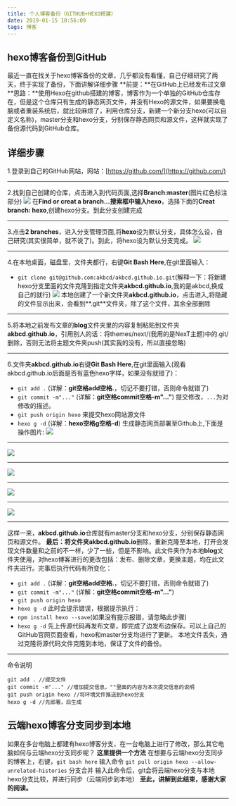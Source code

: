 ```yaml
---
title: 个人博客备份（GITHUB+HEXO搭建）
date: 2019-01-15 10:56:09
tags: 博客
---
```

## hexo博客备份到GitHub
<!--more-->
最近一直在找关于hexo博客备份的文章，几乎都没有看懂，自己仔细研究了两天，终于实现了备份，下面讲解详细步骤
**前提：**在GitHub上已经发布过文章
**思路：**使用Hexo在github搭建的博客，博客作为一个单独的GitHub仓库存在，但是这个仓库只有生成的静态网页文件，并没有Hexo的源文件，如果要换电脑或者重装系统后，就比较麻烦了，利用仓库分支，新建一个新分支hexo(可以自定义名称)，master分支和hexo分支，分别保存静态网页和源文件，这样就实现了备份源代码到GitHub仓库。
## 详细步骤
1.登录到自己的GitHub网站，网站：[https://github.com/](https://github.com/)
***
2.找到自己创建的仓库，点击进入到代码页面,选择**Branch:master**(图片红色标注部分)
![](http://wx4.sinaimg.cn/mw690/0060lm7Tly1fz73mc5zesj30y90e9tau.jpg)
在**Find or creat a branch...**搜索框中输入**hexo**，选择下面的**Creat branch: hexo**,创建hexo分支。到此分支创建完成
***
3.点击**2 branches**，进入分支管理页面,将**hexo**设为默认分支，具体怎么设，自己研究(其实很简单，就不说了)。到此，将hexo设为默认分支完成。
![](http://wx2.sinaimg.cn/mw690/0060lm7Tly1fz73yd54o0j30yc0atabh.jpg)
***
4.在本地桌面，磁盘里，文件夹都行，右键**Git Bash Here**,在git里面输入：
- `git clone git@github.com:akbcd/akbcd.github.io.git`(解释一下：将新建hexo分支里面的文件克隆到指定文件夹**akbcd.github.io**,我的是akbcd,换成自己的就行)
![](http://wx1.sinaimg.cn/mw690/0060lm7Tly1fz74co2j0cj30km0a8q40.jpg)
本地创建了一个新文件夹**akbcd.github.io**，点击进入,将隐藏的文件显示出来，会看到**.git**文件夹，除了这个文件，其余全部删除
***
5.将本地之前发布文章的**blog**文件夹里的内容复制粘贴到文件夹**akbcd.github.io**，引用别人的话：将themes/next/(我用的是NexT主题)中的.git/删除，否则无法将主题文件夹push(其实我的没有，所以直接忽略)
***
6.文件夹**akbcd.github.io**右键**Git Bash Here**,在git里面输入(观看akbcd.github.io后面是否有蓝色hexo字样，如果没有就错了)：
- `git add .` (详解：**git空格add空格.**，切记不要打错，否则命令就错了)
- `git commit -m"..."` (详解：**git空格commit空格-m"..."**)
提交修改，`...`为对修改的描述。
- `git push origin hexo` 
来提交hexo网站源文件
- `hexo g -d` (详解：**hexo空格g空格-d**)
生成静态网页部署至Github上,下面是操作图片:
![](http://wx3.sinaimg.cn/mw690/0060lm7Tly1fz75222tc2j30km0cjwhj.jpg)
***
![](http://wx4.sinaimg.cn/mw690/0060lm7Tly1fz752vwhh7j30kr0chadg.jpg)
***
![](http://wx4.sinaimg.cn/mw690/0060lm7Tly1fz753i9bz6j30kl07mta7.jpg)
***
![](http://wx1.sinaimg.cn/mw690/0060lm7Tly1fz7543vdyjj30km0chac2.jpg)
***
![](http://wx3.sinaimg.cn/mw690/0060lm7Tly1fz754oinm9j30kn0chjtj.jpg)
***
这样一来，**akbcd.github.io**仓库就有master分支和hexo分支，分别保存静态网页和源文件。
**最后：**将文件夹**akbcd.github.io**删除，重新克隆至本地，打开会发现文件数量和之前的不一样，少了一些，但是不影响。此文件夹作为本地**blog**文件夹使用，对hexo博客进行的更改包括：发布、删除文章，更换主题，均在此文件夹进行。完事后执行代码有所变化：
- `git add .` (详解：**git空格add空格.**，切记不要打错，否则命令就错了)
- `git commit -m"..."` (详解：**git空格commit空格-m"..."**)
- `git push origin hexo` 
- `hexo g -d`
此时会提示错误，根据提示执行：
- `npm install hexo --save`(如果没有提示报错，请忽略此步骤)
- `hexo g -d`
先上传源代码再发布文章，即完成了边发布边保存。可以上自己的GitHub官网页面查看，hexo和master分支均进行了更新。
本地文件丢失，通过克隆将源代码文件克隆到本地，保证了文件的备份。
***
命令说明
```
git add . //提交文件
git commit -m"..." //增加提交信息，""里面的内容为本次提交信息的说明
git push origin hexo //将环境文件推送到hexo分支
hexo g -d //先部署，后生成
```
## 云端hexo博客分支同步到本地
如果在多台电脑上都建有hexo博客分支，在一台电脑上进行了修改，那么其它电脑如何与云端hexo分支同步呢？
**这里提供一个方法**
在想要与云端hexo分支同步的博客上，右键，`git bash here`
输入命令
`git pull origin hexo --allow-unrelated-histories` 分支合并
输入此命令后，git会将云端hexo分支与本地hexo分支比较，并进行同步（云端同步到本地）
**至此，讲解到此结束，感谢大家的阅读。**
***